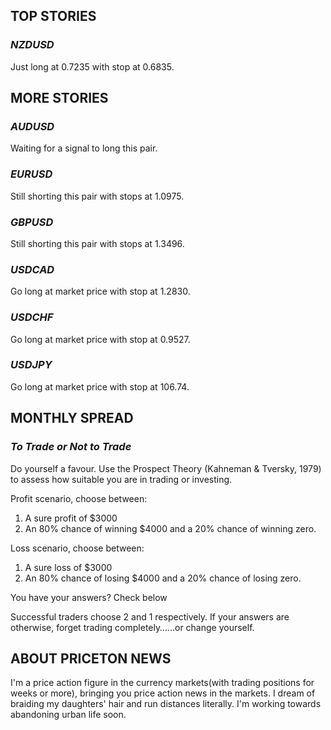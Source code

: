 ## **TOP STORIES**

### _NZDUSD_
Just long at 0.7235 with stop at 0.6835.

## **MORE STORIES**

### _AUDUSD_
Waiting for a signal to long this pair.

### _EURUSD_
Still shorting this pair with stops at 1.0975.

### _GBPUSD_
Still shorting this pair with stops at 1.3496.

### _USDCAD_
Go long at market price with stop at 1.2830.

### _USDCHF_
Go long at market price with stop at 0.9527.

### _USDJPY_
Go long at market price with stop at 106.74.

## **MONTHLY SPREAD**

### _To Trade or Not to Trade_
Do yourself a favour. Use the Prospect Theory (Kahneman & Tversky, 1979) to assess how suitable you are in trading or investing.

Profit scenario, choose between:

  1. A sure profit of $3000
  2. An 80% chance of winning $4000 and a 20% chance of winning zero.

Loss scenario, choose between:

  1. A sure loss of $3000
  2. An 80% chance of losing $4000 and a 20% chance of losing zero.

You have your answers? Check below


Successful traders choose 2 and 1 respectively. If your answers are otherwise, forget trading completely……or change yourself.

## **ABOUT PRICETON NEWS**

I'm a price action figure in the currency markets(with trading positions for weeks or more), bringing you price action news in the markets. I dream of braiding my daughters' hair and run distances literally. I'm working towards abandoning urban life soon.
